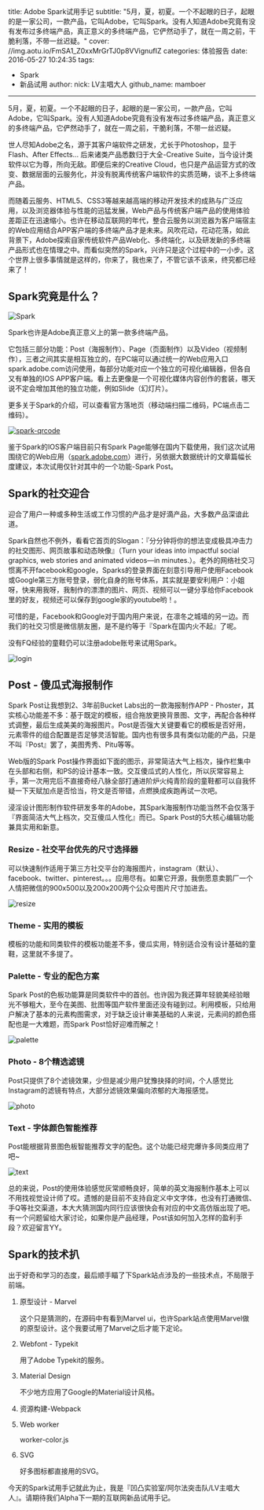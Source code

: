 title: Adobe Spark试用手记
subtitle: "5月，夏，初夏。一个不起眼的日子，起眼的是一家公司，一款产品，它叫Adobe，它叫Spark。没有人知道Adobe究竟有没有发布过多终端产品，真正意义的多终端产品，它俨然动手了，就在一周之前，干脆利落，不带一丝迟疑。"
cover: //img.aotu.io/FmSA1_Z0xxMrGrTJ0p8VVignufIZ
categories: 体验报告
date: 2016-05-27 10:24:35
tags:
  - Spark
  - 新品试用
author:
    nick: LV主唱大人
    github_name: mamboer
---

5月，夏，初夏。一个不起眼的日子，起眼的是一家公司，一款产品，它叫Adobe，它叫Spark。没有人知道Adobe究竟有没有发布过多终端产品，真正意义的多终端产品，它俨然动手了，就在一周之前，干脆利落，不带一丝迟疑。

世人尽知Adobe之名，源于其客户端软件之研发，尤长于Photoshop，显于Flash、After Effects... 后来诸类产品悉数归于大全-Creative Suite，当今设计类软件以它为尊，所向无敌。即便后来的Creative Cloud，也只是产品运营方式的改变、数据层面的云服务化，并没有脱离传统客户端软件的实质范畴，谈不上多终端产品。

而随着云服务、HTML5、CSS3等越来越高端的移动开发技术的成熟与广泛应用，以及浏览器体验与性能的迅猛发展，Web产品与传统客户端产品的使用体验差距正在迅速缩小。也许在移动互联网的年代，整合云服务以浏览器为客户端宿主的Web应用结合APP客户端的多终端产品才是未来。风吹花动，花动花落，如此背景下，Adobe探索自家传统软件产品Web化、多终端化，以及研发新的多终端产品形式也在情理之中。而看似突然的Spark，兴许只是这个过程中的一小步。这个世界上很多事情就是这样的，你来了，我也来了，不管它该不该来，终究都已经来了！

<!-- more -->

## Spark究竟是什么？

![Spark](//img.aotu.io/FqP4YgiLCxNkUHnviioVU9SkcHHw)

Spark也许是Adobe真正意义上的第一款多终端产品。

它包括三部分功能：Post（海报制作）、Page（页面制作）以及Video（视频制作），三者之间其实是相互独立的，在PC端可以通过统一的Web应用入口spark.adobe.com访问使用，每部分功能对应一个独立的可视化编辑器，但各自又有单独的IOS APP客户端。看上去更像是一个可视化媒体内容创作的套装，哪天说不定会增加其他的独立功能，例如Slide（幻灯片）。

更多关于Spark的介绍，可以查看官方落地页（移动端扫描二维码，PC端点击二维码）。

<a href="https://spark.adobe.com/about" target="_blank"><img src="//img.aotu.io/FrSDJWzXbL9xgr7LqGYP6updg8Gg" alt="spark-qrcode"/></a>

鉴于Spark的IOS客户端目前只有Spark Page能够在国内下载使用，我们这次试用围绕它的Web应用（[spark.adobe.com](https://spark.adobe.com)）进行，另依据大数据统计的文章篇幅长度建议，本次试用仅针对其中的一个功能-Spark Post。


## Spark的社交迎合

迎合了用户一种或多种生活或工作习惯的产品才是好滴产品，大多数产品深谙此道。

Spark自然也不例外，看看它首页的Slogan：『分分钟将你的想法变成极具冲击力的社交图形、网页故事和动态映像』（Turn your ideas into impactful social graphics, web stories and animated videos—in minutes.）。老外的网络社交习惯离不开facebook和google，Sparks的登录界面在刻意引导用户使用Facebook或Google第三方账号登录，弱化自身的账号体系，其实就是要安利用户：小姐呀，快来用我呀，我制作的漂漂的图片、网页、视频可以一键分享给你Facebook里的好友，视频还可以保存到google家的youtube哟！。

可惜的是，Facebook和Google对于国内用户来说，在凛冬之城墙的另一边。而我们的社交习惯是微信朋友圈，是不是约等于『Spark在国内火不起』了呢。

没有FQ经验的童鞋仍可以注册adobe账号来试用Spark。

![login](//img.aotu.io/FhsWurne9iDpJsQlKWnTooErnYjU)
    
## Post - 傻瓜式海报制作

Spark Post让我想到2、3年前Bucket Labs出的一款海报制作APP - Phoster，其实核心功能差不多：基于既定的模板，组合拖放更换背景图、文字，再配合各种样式调整，最后生成美美的海报图片。Post是否强大关键要看它的模板是否好用，元素零件的组合配置是否足够灵活智能。国内也有很多具有类似功能的产品，只是不叫『Post』罢了，美图秀秀、Pitu等等。

Web版的Spark Post操作界面如下面的图示，非常简洁大气上档次，操作栏集中在头部和右侧，和PS的设计基本一致。交互傻瓜式的人性化，所以灰常容易上手，第一次用完后不直接奇经八脉全部打通进阶炉火纯青阶段的童鞋都可以自我怀疑一下天赋加点是否恰当，符文是否带错，点燃换成疾跑再试一次吧。

浸淫设计图形制作软件研发多年的Adobe，其Spark海报制作功能当然不会仅落于『界面简洁大气上档次，交互傻瓜人性化』而已。Spark Post的5大核心编辑功能兼具实用和新意。

### Resize - 社交平台优先的尺寸选择器

可以快速制作适用于第三方社交平台的海报图片，instagram（默认）、facebook、twitter、pinterest。。。应用尽有。如果它开源，我倒愿意卖鹅厂一个人情把微信的900x500以及200x200两个公众号图片尺寸加进去。

![resize](//img.aotu.io/FvC8qru2nkqO9ubs4C_vqRoYoCmB)

### Theme - 实用的模板

模板的功能和同类软件的模板功能差不多，傻瓜实用，特别适合没有设计基础的童鞋，这里就不多提了。

### Palette - 专业的配色方案

Spark Post的色板功能算是同类软件中的首创。也许因为我还算年轻貌美经验眼光不够粗大，至今在美图、批图等国产软件里面还没有碰到过。利用模板，只给用户解决了基本的元素构图需求，对于缺乏设计审美基础的人来说，元素间的颜色搭配也是一大难题，而Spark Post恰好迎难而解之！

![palette](//img.aotu.io/FngbRyjZyMRh3x5Cqk9Xn_IbWgvG)

### Photo - 8个精选滤镜

Post只提供了8个滤镜效果，少但是减少用户犹豫抉择的时间，个人感觉比Instagram的滤镜有特点，大部分滤镜效果偏向浓郁的大海报感觉。

![photo](//img.aotu.io/FihxHbyNFaxO3_BjP6dy21OrygPs)

### Text - 字体颜色智能推荐

Post能根据背景图色板智能推荐文字的配色。这个功能已经完爆许多同类应用了吧~

![text](//img.aotu.io/Fnxt7wbqwJZTU5raR_B2-V9yXxJ5)

总的来说，Post的使用体验感觉灰常顺畅良好，简单的英文海报制作基本上可以不用找视觉设计师了哎。遗憾的是目前不支持自定义中文字体，也没有打通微信、手Q等社交渠道，本大大猜测国内同行应该很快会有对应的中文高仿版出现了吧。
有一个问题留给大家讨论，如果你是产品经理，Post该如何加入怎样的盈利手段？欢迎留言YY。

## Spark的技术扒

出于好奇和学习的态度，最后顺手瞄了下Spark站点涉及的一些技术点，不局限于前端。

1. 原型设计 - Marvel

    这个只是猜测的，在源码中有看到Marvel ui，也许Spark站点使用Marvel做的原型设计。这个我要试用了Marvel之后才能下定论。

2. Webfont - Typekit

    用了Adobe Typekit的服务。

3. Material Design

    不少地方应用了Google的Material设计风格。

4. 资源构建-Webpack
5. Web worker

    worker-color.js

6. SVG

    好多图标都直接用的SVG。

今天的Spark试用手记就此为止，我是『凹凸实验室/阿尔法突击队/LV主唱大人』。请期待我们Alpha下一期的互联网新品试用手记。
